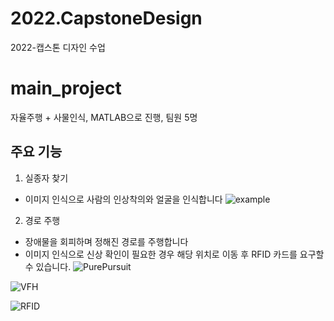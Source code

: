 # 2022.CapstoneDesign
2022-캡스톤 디자인 수업

# main_project
자율주행 + 사물인식,
MATLAB으로 진행,
팀원 5명

## 주요 기능
1. 실종자 찾기
* 이미지 인식으로 사람의 인상착의와 얼굴을 인식합니다
![example](https://user-images.githubusercontent.com/102031218/211198198-69b004ea-c130-4ca9-bc5d-0e7208b7a2ce.jpg)

2. 경로 주행
* 장애물을 회피하며 정해진 경로를 주행합니다
* 이미지 인식으로 신상 확인이 필요한 경우 해당 위치로 이동 후 RFID 카드를 요구할 수 있습니다.
![PurePursuit](https://user-images.githubusercontent.com/102031218/211199363-40649a38-502a-4f2c-9d1e-365250a6eefb.gif)


![VFH](https://user-images.githubusercontent.com/102031218/211199556-e2f6d7e8-8ef4-4f5c-b6f9-e44facd39b74.gif)


![RFID](https://user-images.githubusercontent.com/102031218/211199560-48ae00e3-5d5a-4fac-a26e-fce383bbba37.gif)



